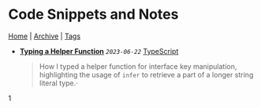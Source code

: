 # Code Snippets and Notes

[Home](../../README.md) | [Archive](../archive.md) | [Tags](../tags.md)

- __[Typing a Helper Function](../../src/2023/6/22/typing_a_helper_function/README.md)__
  _`2023-06-22`_
  [TypeScript](../tags.md#TypeScript)

  > How I typed a helper function for interface key manipulation, highlighting the usage of `infer` to retrieve a part of a longer string literal type.·

1
